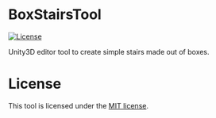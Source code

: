 # BoxStairsTool
[![License](http://img.shields.io/:license-MIT-blue.svg)](https://raw.githubusercontent.com/JAFS6/BoxStairsTool/master/LICENSE)

Unity3D editor tool to create simple stairs made out of boxes.

# License
This tool is licensed under the [MIT license](https://opensource.org/licenses/MIT).

